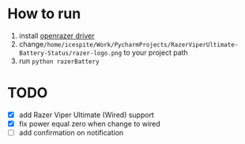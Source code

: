 # How to run

1. install [openrazer driver](https://github.com/openrazer/openrazer)
2. change`/home/icespite/Work/PycharmProjects/RazerViperUltimate-Battery-Status/razer-logo.png` to your project path
3. run `python razerBattery`


# TODO

- [X] add Razer Viper Ultimate (Wired) support
- [X] fix power equal zero when change to wired
- [ ] add confirmation on notification
